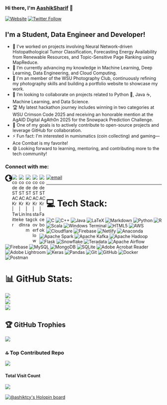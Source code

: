 ### Hi there, I'm [AashikSharif][website] 👋
[![Website](https://img.shields.io/website?label=aashiksharif.ml&style=for-the-badge&url=https%3A%2F%2Faashiksharif.github.io)](https://aashiksharif.github.io)
[![Twitter Follow](https://img.shields.io/twitter/follow/AashikSharif?color=1DA1F2&logo=twitter&style=for-the-badge)](https://twitter.com/intent/follow?original_referer=https%3A%2F%2Fgithub.com%2FAashikSharif&screen_name=AashikSharif)

<!--
**AashikSharif/AashikSharif** is a ✨ _special_ ✨ repository because its `README.md` (this file) appears on your GitHub profile.

Here are some ideas to get you started:

- 🔭 I’m currently working on ...
- 🌱 I’m currently learning ...
- 👯 I’m looking to collaborate on ...
- 🤔 I’m looking for help with ...
- 💬 Ask me about ...
- 📫 How to reach me: ...
- 😄 Pronouns: ...
- ⚡ Fun fact: ...
-->
## I'm a Student, Data Engineer and Developer!
- 🔭 I've worked on projects involving Neural Network-driven Histopathological Tumor Classification, Forecasting Energy Availability from Renewable Resources, and Topic-Sensitive Page Ranking using MapReduce.
- 🌱 I’m currently advancing my knowledge in Machine Learning, Deep Learning, Data Engineering, and Cloud Computing.
- 📸 I'm an member of the WSU Photography Club, continuously refining my photography skills and building a portfolio website to showcase my work.
- 👯 I’m looking to collaborate on projects related to Python 🐍, Java ☕, Machine Learning, and Data Science.
- 🏆 My latest hackathon journey includes winning in two categories at WSU Crimson Code 2025 and receiving an honorable mention at the AgAID Digital AgAth0n 2025 for the Snowpack Prediction Challenge.
- 🥅 One of my goals is to actively contribute to open-source projects and leverage GitHub for collaboration.
- ⚡ Fun fact: I'm interested in numismatics (coin collecting) and gaming—Ace Combat is my favorite!
- 😄 Looking forward to learning, mentoring, and contributing more to the tech community!

### Connect with me:

[<img align="left" alt="codeSTACKr.com" width="22px" src="https://raw.githubusercontent.com/iconic/open-iconic/master/svg/globe.svg" />][website]
[<img align="left" alt="codeSTACKr | Twitter" width="22px" src="https://cdn.jsdelivr.net/npm/simple-icons@v3/icons/twitter.svg" />][twitter]
[<img align="left" alt="codeSTACKr | LinkedIn" width="22px" src="https://cdn.jsdelivr.net/npm/simple-icons@v3/icons/linkedin.svg" />][linkedin]
[<img align="left" alt="codeSTACKr | Instagram" width="22px" src="https://cdn.jsdelivr.net/npm/simple-icons@v3/icons/instagram.svg" />][instagram]
[<img align="left" alt="codeSTACKr | stackoverflow" width="22px" src="https://cdn.jsdelivr.net/npm/simple-icons@v3/icons/stackoverflow.svg" />][stackoverflow]
[<img align="left" alt="codeSTACKr | Facebook" width="22px" src="https://cdn.jsdelivr.net/npm/simple-icons@v3/icons/facebook.svg" />][facebook]
[![email](https://img.shields.io/badge/Email-D14836?logo=gmail&logoColor=white)](mailto:ashiktcy.s@gmail.com) 
<br />

__________________________________________________________________________________________

# 💻 Tech Stack:
![C](https://img.shields.io/badge/c-%2300599C.svg?style=plastic&logo=c&logoColor=white) ![C++](https://img.shields.io/badge/c++-%2300599C.svg?style=plastic&logo=c%2B%2B&logoColor=white) ![Java](https://img.shields.io/badge/java-%23ED8B00.svg?style=plastic&logo=openjdk&logoColor=white) ![LaTeX](https://img.shields.io/badge/latex-%23008080.svg?style=plastic&logo=latex&logoColor=white) ![Markdown](https://img.shields.io/badge/markdown-%23000000.svg?style=plastic&logo=markdown&logoColor=white) ![Python](https://img.shields.io/badge/python-3670A0?style=plastic&logo=python&logoColor=ffdd54) ![R](https://img.shields.io/badge/r-%23276DC3.svg?style=plastic&logo=r&logoColor=white) ![Scala](https://img.shields.io/badge/scala-%23DC322F.svg?style=plastic&logo=scala&logoColor=white) ![Windows Terminal](https://img.shields.io/badge/Windows%20Terminal-%234D4D4D.svg?style=plastic&logo=windows-terminal&logoColor=white) ![HTML5](https://img.shields.io/badge/html5-%23E34F26.svg?style=plastic&logo=html5&logoColor=white) ![AWS](https://img.shields.io/badge/AWS-%23FF9900.svg?style=plastic&logo=amazon-aws&logoColor=white) ![Cloudflare](https://img.shields.io/badge/Cloudflare-F38020?style=plastic&logo=Cloudflare&logoColor=white) ![Firebase](https://img.shields.io/badge/firebase-%23039BE5.svg?style=plastic&logo=firebase) ![Netlify](https://img.shields.io/badge/netlify-%23000000.svg?style=plastic&logo=netlify&logoColor=#00C7B7) ![Anaconda](https://img.shields.io/badge/Anaconda-%2344A833.svg?style=plastic&logo=anaconda&logoColor=white) ![Apache Spark](https://img.shields.io/badge/Apache%20Spark-FDEE21?style=plastic&logo=apachespark&logoColor=black) ![Apache Kafka](https://img.shields.io/badge/Apache%20Kafka-000?style=plastic&logo=apachekafka) ![Apache Hadoop](https://img.shields.io/badge/Apache%20Hadoop-66CCFF?style=plastic&logo=apachehadoop&logoColor=black) ![Flask](https://img.shields.io/badge/flask-%23000.svg?style=plastic&logo=flask&logoColor=white) ![Snowflake](https://img.shields.io/badge/snowflake-%2329B5E8.svg?style=plastic&logo=snowflake&logoColor=white) ![Teradata](https://img.shields.io/badge/Teradata-F37440?style=plastic&logo=teradata&logoColor=white) ![Apache Airflow](https://img.shields.io/badge/Apache%20Airflow-017CEE?style=plastic&logo=Apache%20Airflow&logoColor=white) ![Firebase](https://img.shields.io/badge/firebase-a08021?style=plastic&logo=firebase&logoColor=ffcd34) ![MySQL](https://img.shields.io/badge/mysql-4479A1.svg?style=plastic&logo=mysql&logoColor=white) ![MongoDB](https://img.shields.io/badge/MongoDB-%234ea94b.svg?style=plastic&logo=mongodb&logoColor=white) ![SQLite](https://img.shields.io/badge/sqlite-%2307405e.svg?style=plastic&logo=sqlite&logoColor=white) ![Adobe Acrobat Reader](https://img.shields.io/badge/Adobe%20Acrobat%20Reader-EC1C24.svg?style=plastic&logo=Adobe%20Acrobat%20Reader&logoColor=white) ![Adobe Lightroom](https://img.shields.io/badge/Adobe%20Lightroom-31A8FF.svg?style=plastic&logo=Adobe%20Lightroom&logoColor=white) ![Keras](https://img.shields.io/badge/Keras-%23D00000.svg?style=plastic&logo=Keras&logoColor=white) ![Pandas](https://img.shields.io/badge/pandas-%23150458.svg?style=plastic&logo=pandas&logoColor=white) ![Git](https://img.shields.io/badge/git-%23F05033.svg?style=plastic&logo=git&logoColor=white) ![GitHub](https://img.shields.io/badge/github-%23121011.svg?style=plastic&logo=github&logoColor=white) ![Docker](https://img.shields.io/badge/docker-%230db7ed.svg?style=plastic&logo=docker&logoColor=white) ![Postman](https://img.shields.io/badge/Postman-FF6C37?style=plastic&logo=postman&logoColor=white) 



# 📊 GitHub Stats:
![](https://github-readme-stats.vercel.app/api?username=AashikSharif&theme=dark&hide_border=false&include_all_commits=true&count_private=true)<br/>
![](https://nirzak-streak-stats.vercel.app/?user=AashikSharif&theme=dark&hide_border=false)<br/>
![](https://github-readme-stats.vercel.app/api/top-langs/?username=AashikSharif&theme=dark&hide_border=false&include_all_commits=true&count_private=true&layout=compact)

## 🏆 GitHub Trophies
![](https://github-profile-trophy.vercel.app/?username=AashikSharif&theme=radical&no-frame=false&no-bg=false&margin-w=4)

### 🔝 Top Contributed Repo
![](https://github-contributor-stats.vercel.app/api?username=AashikSharif&limit=5&theme=dark&combine_all_yearly_contributions=true)

#### Total Visit Count
[![](https://visitcount.itsvg.in/api?id=AashikSharif&icon=1&color=2)](https://visitcount.itsvg.in)


[![@ashiktcy's Holopin board](https://holopin.me/ashiktcy)](https://holopin.io/@ashiktcy)


[website]: https://aashiksharif.github.io
[twitter]: https://twitter.com/AashikSharif
[instagram]: https://www.instagram.com/aashik_sharif/
[linkedin]: https://www.linkedin.com/in/aashiksharif/
[facebook]: https://www.facebook.com/aashiksharif/
[stackoverflow]: https://stackoverflow.com/users/10793629/aashik-sharif
